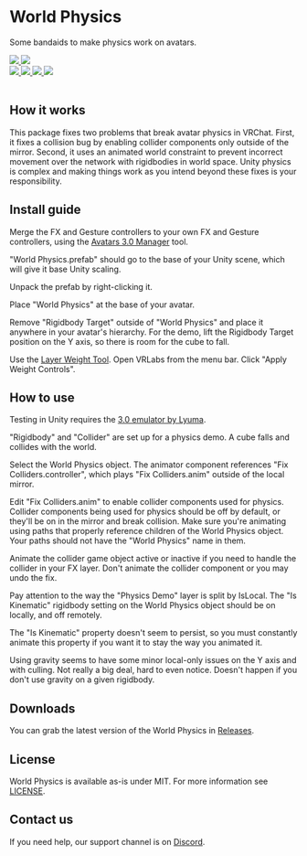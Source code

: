 <div>
  <h1>World Physics</h1>
  <p>
     Some bandaids to make physics work on avatars.
  </p>
  <a href="https://github.com/VRLabs/World-Physics/releases/latest">
    <img src="https://img.shields.io/github/v/release/VRLabs/World-Physics.svg?style=flat-square">
  </a>
  <a href="https://github.com/VRLabs/World-Physics/releases/latest">
    <img src="https://img.shields.io/badge/Unity-2019.4-green.svg?style=flat-square">
  </a>
  <br />
  <a href="https://github.com/VRLabs/World-Physics/issues">
    <img src="https://img.shields.io/github/issues-raw/VRLabs/World-Physics.svg?style=flat-square">
  </a>
  <a href="https://github.com/VRLabs/World-Physics/issues?q=is%3Aissue+is%3Aclosed">
    <img src="https://img.shields.io/github/issues-closed-raw/VRLabs/World-Physics.svg?style=flat-square">
  </a>
  <a href="https://github.com/VRLabs/World-Physics/pull">
    <img src="https://img.shields.io/github/issues-pr-raw/VRLabs/World-Physics.svg?style=flat-square">
  </a>
  <a href="https://github.com/VRLabs/World-Physics/pulls?q=is%3Apr+is%3Aclosed">
    <img src="https://img.shields.io/github/issues-pr-closed-raw/VRLabs/World-Physics.svg?style=flat-square">
  </a>
  <br />
  <br />
</div>

## How it works

This package fixes two problems that break avatar physics in VRChat. First, it fixes a collision bug by enabling collider components only outside of the mirror. Second, it uses an animated world constraint to prevent incorrect movement over the network with rigidbodies in world space. Unity physics is complex and making things work as you intend beyond these fixes is your responsibility.

## Install guide

Merge the FX and Gesture controllers to your own FX and Gesture controllers, using the [Avatars 3.0 Manager](https://github.com/VRLabs/Avatars-3.0-Manager) tool.
 
"World Physics.prefab" should go to the base of your Unity scene, which will give it base Unity scaling.

Unpack the prefab by right-clicking it.

Place "World Physics" at the base of your avatar.

Remove "Rigidbody Target" outside of "World Physics" and place it anywhere in your avatar's hierarchy. For the demo, lift the Rigidbody Target position on the Y axis, so there is room for the cube to fall.

Use the [Layer Weight Tool](https://github.com/VRLabs/Layer-Weight-Tool/). Open VRLabs from the menu bar. Click "Apply Weight Controls".

## How to use

Testing in Unity requires the [3.0 emulator by Lyuma](https://github.com/lyuma/Av3Emulator).

"Rigidbody" and "Collider" are set up for a physics demo. A cube falls and collides with the world.

Select the World Physics object. The animator component references "Fix Colliders.controller", which plays "Fix Colliders.anim" outside of the local mirror.

Edit "Fix Colliders.anim" to enable collider components used for physics. Collider components being used for physics should be off by default, or they'll be on in the mirror and break collision. Make sure you're animating using paths that properly reference children of the World Physics object. Your paths should not have the "World Physics" name in them.

Animate the collider game object active or inactive if you need to handle the collider in your FX layer. Don't animate the collider component or you may undo the fix.

Pay attention to the way the "Physics Demo" layer is split by IsLocal. The "Is Kinematic" rigidbody setting on the World Physics object should be on locally, and off remotely.

The "Is Kinematic" property doesn't seem to persist, so you must constantly animate this property if you want it to stay the way you animated it.

Using gravity seems to have some minor local-only issues on the Y axis and with culling. Not really a big deal, hard to even notice. Doesn't happen if you don't use gravity on a given rigidbody.

## Downloads

You can grab the latest version of the World Physics in [Releases](https://github.com/VRLabs/World-Physics/releases/latest).

## License

World Physics is available as-is under MIT. For more information see [LICENSE](https://github.com/VRLabs/World-Physics/blob/dev/LICENSE).

## Contact us

If you need help, our support channel is on [Discord](https://discord.vrlabs.dev).
